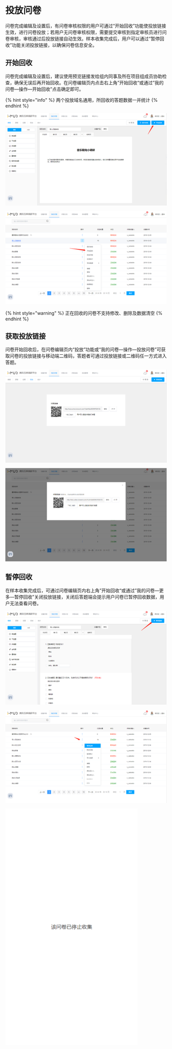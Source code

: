 # 投放问卷

问卷完成编辑及设置后，有问卷审核权限的用户可通过“开始回收”功能使投放链接生效，进行问卷投放；若用户无问卷审核权限，需要提交审核到指定审核员进行问卷审核，审核通过后投放链接自动生效。样本收集完成后，用户可以通过“暂停回收”功能关闭投放链接，以确保问卷信息安全。

## 开始回收

问卷完成编辑及设置后，建议使用预览链接发给组内同事及所在项目组成员协助检查，确保无误后再开始回收。在问卷编辑页内点击右上角”开始回收“或通过”我的问卷—操作—开始回收”点击确定即可。

{% hint style="info" %}
两个投放域名通用，所回收的答题数据一并统计
{% endhint %}

![&#x95EE;&#x5377;&#x7F16;&#x8F91;&#x9875;&#x5185;&#x7684;&#x201C;&#x5F00;&#x59CB;&#x56DE;&#x6536;&#x201D;](../.gitbook/assets/image%20%2867%29.png)

![&#x201C;&#x6211;&#x7684;&#x95EE;&#x5377;&#x201D;&#x5217;&#x8868;&#x7684;&#x201C;&#x5F00;&#x59CB;&#x56DE;&#x6536;&#x201D;](../.gitbook/assets/image%20%28165%29.png)

{% hint style="warning" %}
正在回收的问卷不支持修改、删除及数据清空
{% endhint %}

## 获取投放链接

问卷开始回收后，在问卷编辑页内“投放”功能或“我的问卷—操作—投放问卷”可获取问卷的投放链接与移动端二维码，答题者可通过投放链接或二维码任一方式进入答题。

![&#x83B7;&#x53D6;&#x6295;&#x653E;&#x94FE;&#x63A5;](../.gitbook/assets/image%20%28150%29.png)

![&#x6211;&#x7684;&#x95EE;&#x5377;&#x2014;&#x64CD;&#x4F5C;&#x2014;&#x6295;&#x653E;&#x95EE;&#x5377;](../.gitbook/assets/image%20%2850%29.png)

## 暂停回收

在样本收集完成后，可通过问卷编辑页内右上角”开始回收“或通过”我的问卷—更多—暂停回收”关闭投放链接，关闭后答题端会提示用户问卷已暂停回收数据，用户无法查看问卷。

![&#x95EE;&#x5377;&#x7F16;&#x8F91;&#x9875;&#x7684;&#x201C;&#x6682;&#x505C;&#x56DE;&#x6536;&#x201D;](../.gitbook/assets/image%20%28155%29.png)

![&#x201C;&#x6211;&#x7684;&#x95EE;&#x5377;&#x201D;&#x5217;&#x8868;&#x7684;&#x201C;&#x6682;&#x505C;&#x56DE;&#x6536;&#x201D;](../.gitbook/assets/image%20%28205%29.png)

![&#x6682;&#x505C;&#x56DE;&#x6536;&#x540E;&#x7B54;&#x9898;&#x7AEF;&#x7684;&#x63D0;&#x793A;](../.gitbook/assets/image%20%28173%29.png)

